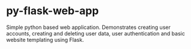 # py-flask-web-app
Simple python based web application. Demonstrates creating user accounts, creating and deleting user data, user authentication and basic website templating using Flask.
